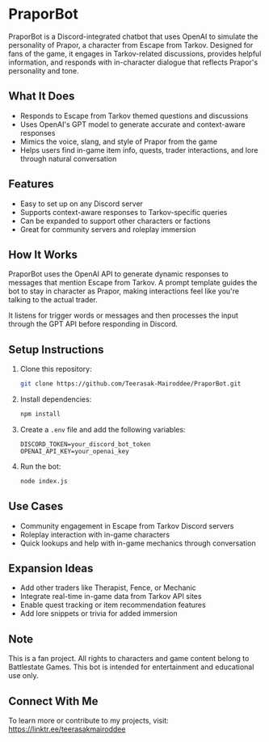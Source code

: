 # PraporBot

PraporBot is a Discord-integrated chatbot that uses OpenAI to simulate the personality of Prapor, a character from Escape from Tarkov. Designed for fans of the game, it engages in Tarkov-related discussions, provides helpful information, and responds with in-character dialogue that reflects Prapor's personality and tone.

## What It Does

- Responds to Escape from Tarkov themed questions and discussions
- Uses OpenAI's GPT model to generate accurate and context-aware responses
- Mimics the voice, slang, and style of Prapor from the game
- Helps users find in-game item info, quests, trader interactions, and lore through natural conversation

## Features

- Easy to set up on any Discord server
- Supports context-aware responses to Tarkov-specific queries
- Can be expanded to support other characters or factions
- Great for community servers and roleplay immersion

## How It Works

PraporBot uses the OpenAI API to generate dynamic responses to messages that mention Escape from Tarkov. A prompt template guides the bot to stay in character as Prapor, making interactions feel like you're talking to the actual trader.

It listens for trigger words or messages and then processes the input through the GPT API before responding in Discord.

## Setup Instructions

1. Clone this repository:
   ```bash
   git clone https://github.com/Teerasak-Mairoddee/PraporBot.git
   ```

2. Install dependencies:
   ```bash
   npm install
   ```

3. Create a `.env` file and add the following variables:
   ```
   DISCORD_TOKEN=your_discord_bot_token
   OPENAI_API_KEY=your_openai_key
   ```

4. Run the bot:
   ```bash
   node index.js
   ```

## Use Cases

- Community engagement in Escape from Tarkov Discord servers
- Roleplay interaction with in-game characters
- Quick lookups and help with in-game mechanics through conversation

## Expansion Ideas

- Add other traders like Therapist, Fence, or Mechanic
- Integrate real-time in-game data from Tarkov API sites
- Enable quest tracking or item recommendation features
- Add lore snippets or trivia for added immersion

## Note

This is a fan project. All rights to characters and game content belong to Battlestate Games. This bot is intended for entertainment and educational use only.

## Connect With Me

To learn more or contribute to my projects, visit:  
https://linktr.ee/teerasakmairoddee

